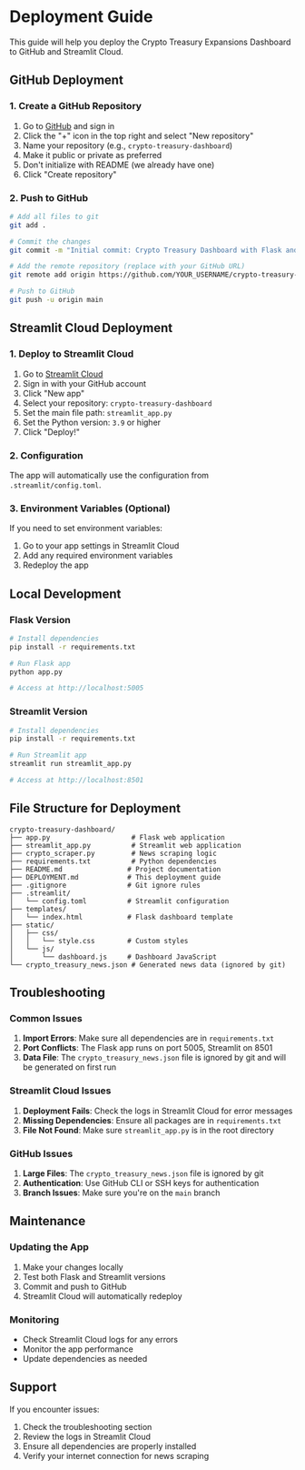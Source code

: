 # Deployment Guide

This guide will help you deploy the Crypto Treasury Expansions Dashboard to GitHub and Streamlit Cloud.

## GitHub Deployment

### 1. Create a GitHub Repository

1. Go to [GitHub](https://github.com) and sign in
2. Click the "+" icon in the top right and select "New repository"
3. Name your repository (e.g., `crypto-treasury-dashboard`)
4. Make it public or private as preferred
5. Don't initialize with README (we already have one)
6. Click "Create repository"

### 2. Push to GitHub

```bash
# Add all files to git
git add .

# Commit the changes
git commit -m "Initial commit: Crypto Treasury Dashboard with Flask and Streamlit"

# Add the remote repository (replace with your GitHub URL)
git remote add origin https://github.com/YOUR_USERNAME/crypto-treasury-dashboard.git

# Push to GitHub
git push -u origin main
```

## Streamlit Cloud Deployment

### 1. Deploy to Streamlit Cloud

1. Go to [Streamlit Cloud](https://share.streamlit.io/)
2. Sign in with your GitHub account
3. Click "New app"
4. Select your repository: `crypto-treasury-dashboard`
5. Set the main file path: `streamlit_app.py`
6. Set the Python version: `3.9` or higher
7. Click "Deploy!"

### 2. Configuration

The app will automatically use the configuration from `.streamlit/config.toml`.

### 3. Environment Variables (Optional)

If you need to set environment variables:
1. Go to your app settings in Streamlit Cloud
2. Add any required environment variables
3. Redeploy the app

## Local Development

### Flask Version
```bash
# Install dependencies
pip install -r requirements.txt

# Run Flask app
python app.py

# Access at http://localhost:5005
```

### Streamlit Version
```bash
# Install dependencies
pip install -r requirements.txt

# Run Streamlit app
streamlit run streamlit_app.py

# Access at http://localhost:8501
```

## File Structure for Deployment

```
crypto-treasury-dashboard/
├── app.py                    # Flask web application
├── streamlit_app.py          # Streamlit web application
├── crypto_scraper.py         # News scraping logic
├── requirements.txt          # Python dependencies
├── README.md                # Project documentation
├── DEPLOYMENT.md            # This deployment guide
├── .gitignore               # Git ignore rules
├── .streamlit/
│   └── config.toml          # Streamlit configuration
├── templates/
│   └── index.html           # Flask dashboard template
├── static/
│   ├── css/
│   │   └── style.css        # Custom styles
│   └── js/
│       └── dashboard.js     # Dashboard JavaScript
└── crypto_treasury_news.json # Generated news data (ignored by git)
```

## Troubleshooting

### Common Issues

1. **Import Errors**: Make sure all dependencies are in `requirements.txt`
2. **Port Conflicts**: The Flask app runs on port 5005, Streamlit on 8501
3. **Data File**: The `crypto_treasury_news.json` file is ignored by git and will be generated on first run

### Streamlit Cloud Issues

1. **Deployment Fails**: Check the logs in Streamlit Cloud for error messages
2. **Missing Dependencies**: Ensure all packages are in `requirements.txt`
3. **File Not Found**: Make sure `streamlit_app.py` is in the root directory

### GitHub Issues

1. **Large Files**: The `crypto_treasury_news.json` file is ignored by git
2. **Authentication**: Use GitHub CLI or SSH keys for authentication
3. **Branch Issues**: Make sure you're on the `main` branch

## Maintenance

### Updating the App

1. Make your changes locally
2. Test both Flask and Streamlit versions
3. Commit and push to GitHub
4. Streamlit Cloud will automatically redeploy

### Monitoring

- Check Streamlit Cloud logs for any errors
- Monitor the app performance
- Update dependencies as needed

## Support

If you encounter issues:
1. Check the troubleshooting section
2. Review the logs in Streamlit Cloud
3. Ensure all dependencies are properly installed
4. Verify your internet connection for news scraping 